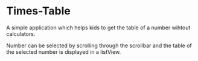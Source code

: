 # Times-Table

A simple application which helps kids to get the table of a number wihtout calculators. 

Number can be selected by scrolling through the scrollbar and the table of the selected number is displayed in a listView.
